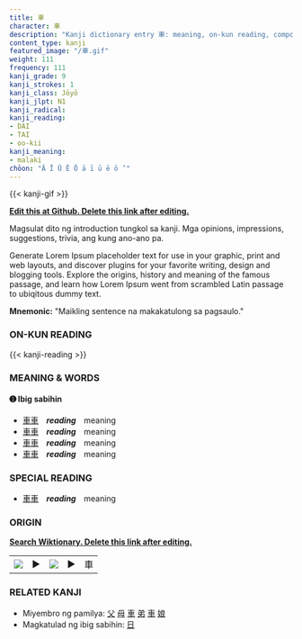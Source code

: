 ```yaml
---
title: 車
character: 車
description: "Kanji dictionary entry 車: meaning, on-kun reading, compounds, origin, related kanji"
content_type: kanji
featured_image: "/車.gif"
weight: 111
frequency: 111
kanji_grade: 9
kanji_strokes: 1
kanji_class: Jōyō
kanji_jlpt: N1
kanji_radical: 
kanji_reading: 
- DAI
- TAI
- oo-kii
kanji_meaning:
- malaki
chōon: "Ā Ī Ū Ē Ō ā ī ū ē ō ’"
---
```

[//]: # (Don't edit the line below. Kanji animated GIF code is automatically generated.)
{{< kanji-gif >}}

[//]: # (Edit below this line.)

**[Edit this at Github. Delete this link after editing.](https://github.com/tim0g/tim/tree/main/content/kanji/車/index.md)**

Magsulat dito ng introduction tungkol sa kanji. Mga opinions, impressions, suggestions, trivia, ang kung ano-ano pa.

Generate Lorem Ipsum placeholder text for use in your graphic, print and web layouts, and discover plugins for your favorite writing, design and blogging tools. Explore the origins, history and meaning of the famous passage, and learn how Lorem Ipsum went from scrambled Latin passage to ubiqitous dummy text.
 
**Mnemonic:** "Maikling sentence na makakatulong sa pagsaulo."

### ON-KUN READING

[//]: # (Don't edit the line below. ON-KUN READING code is automatically generated.)
{{< kanji-reading >}}

### MEANING & WORDS

#### ➊ **Ibig sabihin**
  - [車](../車)[車](../車)　***reading***　meaning
  - [車](../車)[車](../車)　***reading***　meaning
  - [車](../車)[車](../車)　***reading***　meaning
  - [車](../車)[車](../車)　***reading***　meaning

### SPECIAL READING
  - [車](../車)[車](../車)　***reading***　meaning

### ORIGIN

**[Search Wiktionary. Delete this link after editing.](https://wiktionary.org/wiki/車)**
<table class="kanji-table"><tr><td>
<img src="60px-車-bronze.svg.png">
</td><td>▶</td><td>
<img src="60px-車-oracle.svg.png">
</td><td>▶</td>
<td class="kanji-origin">車</td>
</tr></table>

### RELATED KANJI
- Miyembro ng pamilya: [父](../父) [母](../母) [車](../車) [弟](../弟) [車](../車) [娘](../娘)
- Magkatulad ng ibig sabihin: [日](../日)
